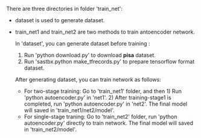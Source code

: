  There are three directories in folder 'train_net':
 * dataset is used to generate dataset. 
 * train_net1 and train_net2 are two methods to train antoencoder network.
    
    In 'dataset', you can generate dataset before training : 
      1) Run 'python download.py' to download **pisa** dataset. 
      2) Run 'sastbx.python make_tfrecords.py' to prepare tensorflow format dataset.
      
    After generating dataset, you can train network as follows:
    * For two-stage training: Go to 'train_net1' folder, and then 1) Run 'python autoencoder.py' in 'net1'. 2) After training-stage1 is completed, run 'python autoencoder.py' in 'net2'. 
      The final model will saved in 'train_net1/net2/model'.
    * For single-stage traning: Go to 'train_net2' folder, run 'python autoencoder.py' directly to train network. 
      The final model will saved in 'train_net2/model'.

